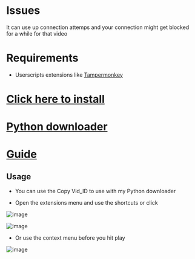 # Issues

It can use up connection attemps and your connection might get blocked for a while for that video

# Requirements

- Userscripts extensions  like [Tampermonkey](https://www.tampermonkey.net/)

# [Click here to install](https://github.com/PatrickL546/Hydrax-Abyss.to-DownloadHelper/raw/master/Hydrax-Abyss.to-DownloadHelper.user.js)

# [Python downloader](https://github.com/PatrickL546/Hydrax-Abyss.to-DownloadHelper-Python)

# [Guide](https://github.com/PatrickL546/How-to-download-hydrax-abyss.to)

## Usage

- You can use the Copy Vid_ID to use with my Python downloader

- Open the extensions menu and use the shortcuts or click

![image](https://github.com/PatrickL546/Hydrax-Abyss.to-DownloadHelper-Userscript/assets/75874561/d9917378-6921-4723-bf8d-e181f70b6767)

![image](https://github.com/PatrickL546/Hydrax-Abyss.to-DownloadHelper-Userscript/assets/75874561/ce8870a6-c08b-401a-bb31-c82d4704fedc)

- Or use the context menu before you hit play

![image](https://github.com/PatrickL546/Hydrax-Abyss.to-DownloadHelper-Userscript/assets/75874561/63f646ef-b8e2-425f-9af0-5997edc37590)
